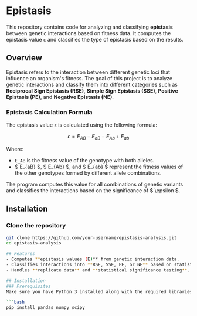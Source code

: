 # Epistasis

This repository contains code for analyzing and classifying **epistasis** between genetic interactions based on fitness data. It computes the epistasis value `ε` and classifies the type of epistasis based on the results.

## **Overview**

Epistasis refers to the interaction between different genetic loci that influence an organism's fitness. The goal of this project is to analyze genetic interactions and classify them into different categories such as **Reciprocal Sign Epistasis (RSE)**, **Simple Sign Epistasis (SSE)**, **Positive Epistasis (PE)**, and **Negative Epistasis (NE)**.

### **Epistasis Calculation Formula**

The epistasis value `ε` is calculated using the following formula:

$$
\epsilon = E_{AB} - E_{aB} - E_{Ab} + E_{ab}
$$

Where:
- `E_AB` is the fitness value of the genotype with both alleles.
- $ E_{aB} $, $ E_{Ab} $, and $ E_{ab} $ represent the fitness values of the other genotypes formed by different allele combinations.

The program computes this value for all combinations of genetic variants and classifies the interactions based on the significance of $ \epsilon $.

## **Installation**

### **Clone the repository**

```bash
git clone https://github.com/your-username/epistasis-analysis.git
cd epistasis-analysis

## Features
- Computes **epistasis values (E)** from genetic interaction data.
- Classifies interactions into **RSE, SSE, PE, or NE** based on statistical criteria.
- Handles **replicate data** and **statistical significance testing**.

## Installation
### Prerequisites
Make sure you have Python 3 installed along with the required libraries:

```bash
pip install pandas numpy scipy

